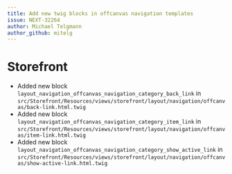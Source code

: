 ```yaml
---
title: Add new twig blocks in offcanvas navigation templates
issue: NEXT-32264
author: Michael Telgmann
author_github: mitelg
---
```

# Storefront
* Added new block `layout_navigation_offcanvas_navigation_category_back_link` in `src/Storefront/Resources/views/storefront/layout/navigation/offcanvas/back-link.html.twig`
* Added new block `layout_navigation_offcanvas_navigation_category_item_link` in `src/Storefront/Resources/views/storefront/layout/navigation/offcanvas/item-link.html.twig`
* Added new block `layout_navigation_offcanvas_navigation_category_show_active_link` in `src/Storefront/Resources/views/storefront/layout/navigation/offcanvas/show-active-link.html.twig`
